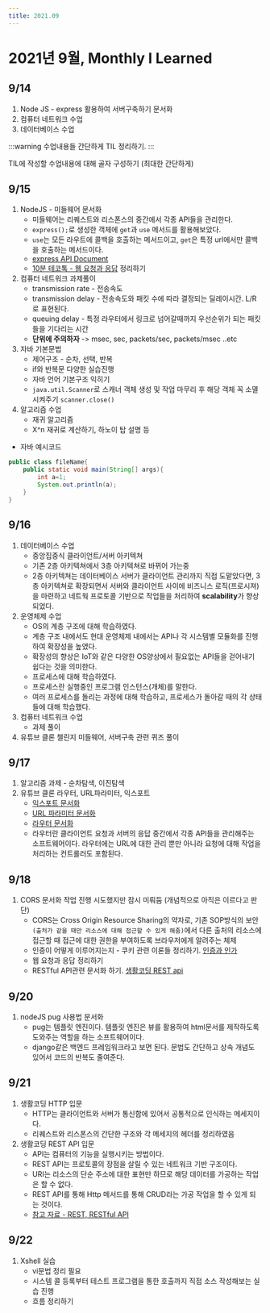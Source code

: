 ```yaml
---
title: 2021.09
---
```


# 2021년 9월, Monthly I Learned

## 9/14

1. Node JS - express 활용하여 서버구축하기 문서화
2. 컴퓨터 네트워크 수업
3. 데이터베이스 수업

:::warning
수업내용들 간단하게 TIL 정리하기.
:::

TIL에 작성할 수업내용에 대해 골자 구성하기 (최대한 간단하게)

## 9/15

1. NodeJS - 미들웨어 문서화
   - 미들웨어는 리퀘스트와 리스폰스의 중간에서 각종 API들을 관리한다.
   - `express();`로 생성한 객체에 `get`과 `use` 메서드를 활용해보았다.
   - `use`는 모든 라우트에 콜백을 호출하는 메서드이고, `get`은 특정 url에서만 콜백을 호출하는 메서드이다.
   - [express API Document](https://expressjs.com/en/api.html#req)
   - [10분 테코톡 - 웹 요청과 응답](https://www.youtube.com/watch?v=xz7e-GL2g6g) 정리하기
2. 컴퓨터 네트워크 과제풀이
   - transmission rate - 전송속도
   - transmission delay - 전송속도와 패킷 수에 따라 결정되는 딜레이시간. L/R로 표현된다.
   - queuing delay - 특정 라우터에서 링크로 넘어갈때까지 우선순위가 되는 패킷들을 기다리는 시간
   - **단위에 주의하자** -> msec, sec, packets/sec, packets/msec ..etc
3. 자바 기본문법
   - 제어구조 - 순차, 선택, 반복
   - if와 반복문 다양한 실습진행
   - 자바 언어 기본구조 익히기
   - `java.util.Scanner`로 스캐너 객체 생성 및 작업 마무리 후 해당 객체 꼭 소멸시켜주기 `scanner.close()`
4. 알고리즘 수업
   - 재귀 알고리즘
   - X^n 재귀로 계산하기, 하노이 탑 설명 등

- 자바 예시코드

```java
public class fileName{
    public static void main(String[] args){
        int a=1;
        System.out.println(a);
    }
}
```

## 9/16

1. 데이터베이스 수업
   - 중앙집중식 클라이언트/서버 아키텍쳐
   - 기존 2층 아키텍쳐에서 3층 아키텍쳐로 바뀌어 가는중
   - 2층 아키텍쳐는 데이터베이스 서버가 클라이언트 관리까지 직접 도맡았다면, 3층 아키텍쳐로 확장되면서 서버와 클라이언트 사이에 비즈니스 로직(프로시져)을 마련하고 네트웍 프로토콜 기반으로 작업들을 처리하여 **scalability**가 향상되었다.
2. 운영체제 수업
   - OS의 계층 구조에 대해 학습하였다.
   - 계층 구조 내에서도 현대 운영체제 내에서는 API나 각 시스템별 모듈화를 진행하여 확장성을 높였다.
   - 확장성의 향상은 IoT와 같은 다양한 OS양상에서 필요없는 API들을 걷어내기 쉽다는 것을 의미한다.
   - 프로세스에 대해 학습하였다.
   - 프로세스란 실행중인 프로그램 인스턴스(개체)를 말한다.
   - 여러 프로세스를 돌리는 과정에 대해 학습하고, 프로세스가 돌아갈 때의 각 상태들에 대해 학습했다.
3. 컴퓨터 네트워크 수업
   - 과제 풀이
4. 유튜브 클론 챌린지 미들웨어, 서버구축 관련 퀴즈 풀이

## 9/17

1. 알고리즘 과제 - 순차탐색, 이진탐색
2. 유튜브 클론 라우터, URL파라미터, 익스포트
   - [익스포트 문서화](../nodeJS/export)
   - [URL 파라미터 문서화](../nodeJS/param)
   - [라우터 문서화](../nodeJS/param)
   - 라우터란 클라이언트 요청과 서버의 응답 중간에서 각종 API들을 관리해주는 소프트웨어이다. 라우터에는 URL에 대한 관리 뿐만 아니라 요청에 대해 작업을 처리하는 컨트롤러도 포함된다.

## 9/18

1. CORS 문서화 작업 진행 시도했지만 잠시 미뤄둠 (개념적으로 아직은 이르다고 판단)
   - CORS는 Cross Origin Resource Sharing의 약자로, 기존 SOP방식의 보안 `(출처가 같을 때만 리소스에 대해 접근할 수 있게 해줌)`에서 다른 출처의 리소스에 접근할 때 접근에 대한 권한을 부여하도록 브라우저에게 알려주는 체제
   - 인증이 어떻게 이루어지는지 - 쿠키 관련 이론들 정리하기. [인증과 인가](https://www.youtube.com/watch?v=TXWUNePimAc)
   - 웹 요청과 응답 정리하기
   - RESTful API관련 문서화 하기. [생활코딩 REST api](https://www.youtube.com/watch?v=PmY3dWcCxXI&t=43s)

## 9/20

1. nodeJS pug 사용법 문서화
   - pug는 템플릿 엔진이다. 템플릿 엔진은 뷰를 활용하여 html문서를 제작하도록 도와주는 역할을 하는 소프트웨어이다.
   - django같은 백엔드 프레임워크라고 보면 된다. 문법도 간단하고 상속 개념도 있어서 코드의 반복도 줄여준다.

## 9/21

1. 생활코딩 HTTP 입문
   - HTTP는 클라이언트와 서버가 통신함에 있어서 공통적으로 인식하는 메세지이다.
   - 리퀘스트와 리스폰스의 간단한 구조와 각 메세지의 헤더를 정리하였음
2. 생활코딩 REST API 입문
   - API는 컴퓨터의 기능을 실행시키는 방법이다.
   - REST API는 프로토콜의 장점을 살릴 수 있는 네트워크 기반 구조이다.
   - URI는 리소스의 단순 주소에 대한 표현만 하므로 해당 데이터를 가공하는 작업은 할 수 없다.
   - REST API를 통해 Http 메서드를 통해 CRUD라는 가공 작업을 할 수 있게 되는 것이다.
   - [참고 자료 - REST, RESTful API](https://khj93.tistory.com/entry/%EB%84%A4%ED%8A%B8%EC%9B%8C%ED%81%AC-REST-API%EB%9E%80-REST-RESTful%EC%9D%B4%EB%9E%80)

## 9/22

1. Xshell 실습
   - vi문법 정리 필요
   - 시스템 콜 등록부터 테스트 프로그램을 통한 호출까지 직접 소스 작성해보는 실습 진행
   - 흐름 정리하기

